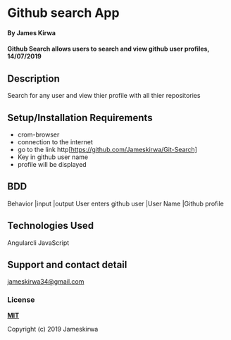 # Github search App

#### By **James Kirwa**

#### Github Search allows users to search and view github user profiles, 14/07/2019

## Description
 Search for any user and view thier profile with all thier repositories

## Setup/Installation Requirements
* crom-browser
* connection to the internet
* go to the link http[https://github.com/Jameskirwa/Git-Search]
* Key in github user name
* profile will be displayed


## BDD
 Behavior                        |input                  |output User enters github user                     |User Name              |Github profile       


## Technologies Used
  Angularcli
  JavaScript

## Support and contact detail
jameskirwa34@gmail.com
### License
**[MIT](https://github.com/angular/angular.js/blob/master/LICENSE)**

Copyright (c) 2019 Jameskirwa

